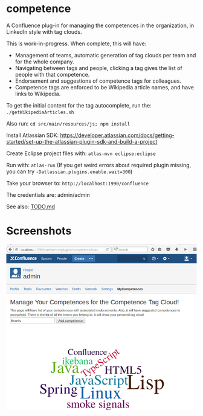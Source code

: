 # competence
A Confluence plug-in for managing the competences in the organization, in LinkedIn style with tag clouds.

This is work-in-progress. When complete, this will have:
* Management of teams, automatic generation of tag clouds per team and for the whole company.
* Navigating between tags and people, clicking a tag gives the list of people with that competence.
* Endorsement and suggestions of competence tags for colleagues.
* Competence tags are enforced to be Wikipedia article names, and have links to Wikipedia.

To get the initial content for the tag autocomplete, run the: `./getWikipediaArticles.sh`

Also run: `cd src/main/resources/js; npm install`

Install Atlassian SDK: https://developer.atlassian.com/docs/getting-started/set-up-the-atlassian-plugin-sdk-and-build-a-project

Create Eclipse project files with: `atlas-mvn eclipse:eclipse`

Run with: `atlas-run` (If you get weird errors about required plugin missing, you can try
`-Datlassian.plugins.enable.wait=300`)

Take your browser to: `http://localhost:1990/confluence`

The credentials are: admin/admin

See also: [TODO.md](./TODO.md)

Screenshots
===========

![screenshot](./pics/confluence_tab.png "Screenshot")


